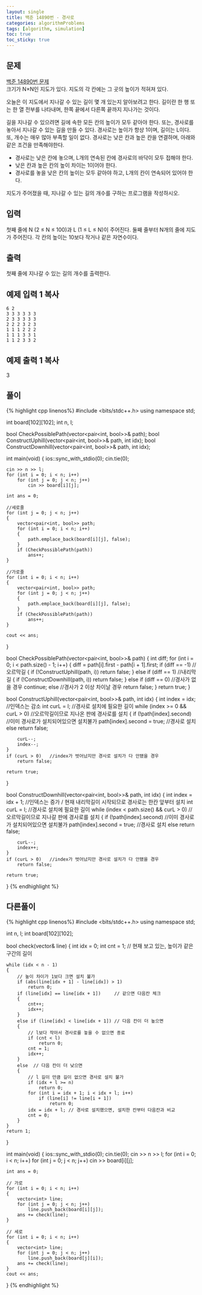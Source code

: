 ```yaml
---
layout: single
title: 백준 14890번 - 경사로
categories: algorithmProblems
tags: [algorithm, simulation]
toc: true
toc_sticky: true
---
```


## 문제
[백준 14890번 문제](https://www.acmicpc.net/problem/14890) <br>
크기가 N×N인 지도가 있다. 지도의 각 칸에는 그 곳의 높이가 적혀져 있다.

오늘은 이 지도에서 지나갈 수 있는 길이 몇 개 있는지 알아보려고 한다. 길이란 한 행 또는 한 열 전부를 나타내며, 한쪽 끝에서 다른쪽 끝까지 지나가는 것이다.

길을 지나갈 수 있으려면 길에 속한 모든 칸의 높이가 모두 같아야 한다. 또는, 경사로를 놓아서 지나갈 수 있는 길을 만들 수 있다. 경사로는 높이가 항상 1이며, 길이는 L이다. 또, 개수는 매우 많아 부족할 일이 없다. 경사로는 낮은 칸과 높은 칸을 연결하며, 아래와 같은 조건을 만족해야한다.

- 경사로는 낮은 칸에 놓으며, L개의 연속된 칸에 경사로의 바닥이 모두 접해야 한다.
- 낮은 칸과 높은 칸의 높이 차이는 1이어야 한다.
- 경사로를 놓을 낮은 칸의 높이는 모두 같아야 하고, L개의 칸이 연속되어 있어야 한다.

지도가 주어졌을 때, 지나갈 수 있는 길의 개수를 구하는 프로그램을 작성하시오.

## 입력

첫째 줄에 N (2 ≤ N ≤ 100)과 L (1 ≤ L ≤ N)이 주어진다. 둘째 줄부터 N개의 줄에 지도가 주어진다. 각 칸의 높이는 10보다 작거나 같은 자연수이다.

## 출력

첫째 줄에 지나갈 수 있는 길의 개수를 출력한다.

## 예제 입력 1 복사

```
6 2
3 3 3 3 3 3
2 3 3 3 3 3
2 2 2 3 2 3
1 1 1 2 2 2
1 1 1 3 3 1
1 1 2 3 3 2
```

## 예제 출력 1 복사

3

## 풀이

{% highlight cpp linenos%}
#include <bits/stdc++.h>
using namespace std;

int board[102][102];
int n, l;

bool CheckPossiblePath(vector<pair<int, bool>>& path);
bool ConstructUphill(vector<pair<int, bool>>& path, int idx);
bool ConstructDownhill(vector<pair<int, bool>>& path, int idx);

int main(void)
{
	ios::sync_with_stdio(0);
	cin.tie(0);

	cin >> n >> l;
	for (int i = 0; i < n; i++)
		for (int j = 0; j < n; j++)
			cin >> board[i][j];

	int ans = 0;

	//세로줄
	for (int j = 0; j < n; j++)
	{
		vector<pair<int, bool>> path;
		for (int i = 0; i < n; i++)
		{
			path.emplace_back(board[i][j], false);
		}
		if (CheckPossiblePath(path))
			ans++;
	}

	//가로줄
	for (int i = 0; i < n; i++)
	{
		vector<pair<int, bool>> path;
		for (int j = 0; j < n; j++)
		{
			path.emplace_back(board[i][j], false);
		}
		if (CheckPossiblePath(path))
			ans++;
	}

	cout << ans;
}

bool CheckPossiblePath(vector<pair<int, bool>>& path)
{
	int diff;
	for (int i = 0; i < path.size() - 1; i++)
	{
		diff = path[i].first - path[i + 1].first;
		if (diff == -1)	//오르막길
		{
			if (!ConstructUphill(path, i)) 
				return false;
		}
		else if (diff == 1)	//내리막길
		{
			if (!ConstructDownhill(path, i))
				return false;
		}
		else if (diff == 0)	//경사가 없을 경우
			continue;
		else  //경사가 2 이상 차이날 경우
			return false;
	}
	return true;
}

bool ConstructUphill(vector<pair<int, bool>>& path, int idx)
{
	int index = idx;	//인덱스는 감소
	int curL = l;	//경사로 설치에 필요한 길이
	while (index >= 0 && curL > 0) //오르막길이므로 지나온 판에 경사로를 설치
	{
		if (!path[index].second)	//이미 경사로가 설치되어있으면 설치불가
			path[index].second = true;	//경사로 설치
		else
			return false;

		curL--;
		index--;
	}
	if (curL > 0)	//index가 벗어났지만 경사로 설치가 다 안됐을 경우
		return false;
	
	return true;
}

bool ConstructDownhill(vector<pair<int, bool>>& path, int idx)
{
	int index = idx + 1;	//인덱스는 증가 / 현재 내리막길이 시작되므로 경사로는 한칸 앞부터 설치
	int curL = l;	//경사로 설치에 필요한 길이
	while (index < path.size() && curL > 0)	//오르막길이므로 지나갈 판에 경사로를 설치
	{
		if (!path[index].second)	//이미 경사로가 설치되어있으면 설치불가
			path[index].second = true;	//경사로 설치
		else
			return false;

		curL--;
		index++;
	}
	if (curL > 0)	//index가 벗어났지만 경사로 설치가 다 안됐을 경우
		return false;

	return true;
}
{% endhighlight %}

## 다른풀이
{% highlight cpp linenos%}
#include <bits/stdc++.h>
using namespace std;

int n, l;
int board[102][102];

bool check(vector<int>& line) 
{
	int idx = 0;
	int cnt = 1; // 현재 보고 있는, 높이가 같은 구간의 길이

	while (idx < n - 1) 
	{
		// 높이 차이가 1보다 크면 설치 불가
		if (abs(line[idx + 1] - line[idx]) > 1) 
			return 0;
		if (line[idx] == line[idx + 1])		// 같으면 다음칸 체크
		{ 
			cnt++;
			idx++;
		}
		else if (line[idx] < line[idx + 1]) // 다음 칸이 더 높으면
		{ 
			// l보다 작아서 경사로를 놓을 수 없으면 종료
			if (cnt < l) 
				return 0;
			cnt = 1;
			idx++;
		}
		else  // 다음 칸이 더 낮으면
		{  
			// l 길이 만큼 길이 없으면 경사로 설치 불가
			if (idx + l >= n) 
				return 0;
			for (int i = idx + 1; i < idx + l; i++)
				if (line[i] != line[i + 1]) 
					return 0;
			idx = idx + l; // 경사로 설치했으면, 설치한 칸부터 다음칸과 비교
			cnt = 0;
		}
	}
	return 1;
}

int main(void) 
{
	ios::sync_with_stdio(0);
	cin.tie(0);
	cin >> n >> l;
	for (int i = 0; i < n; i++)
		for (int j = 0; j < n; j++)
			cin >> board[i][j];

	int ans = 0;

	// 가로
	for (int i = 0; i < n; i++) 
	{
		vector<int> line;
		for (int j = 0; j < n; j++) 
			line.push_back(board[i][j]);
		ans += check(line);
	}

	// 세로
	for (int i = 0; i < n; i++)
	{
		vector<int> line;
		for (int j = 0; j < n; j++) 
			line.push_back(board[j][i]);
		ans += check(line);
	}
	cout << ans;
}
{% endhighlight %}